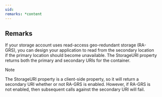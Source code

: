 ```yaml
---
uid: 
remarks: *content
---
```

## Remarks  
 If your storage account uses read-access geo-redundant storage (RA-GRS), you can design your application to read from the secondary location if the primary location should become unavailable. The StorageURI property returns both the primary and secondary URIs for the container.  
  
> [!NOTE]
>  The StorageURI property is a client-side property, so it will return a secondary URI whether or not RA-GRS is enabled. However, if RA-GRS is not enabled, then subsequent calls against the secondary URI will fail.
